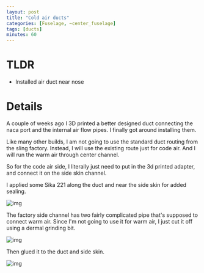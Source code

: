 ```yaml
---
layout: post
title: "Cold air ducts"
categories: [Fuselage, ~center_fuselage]
tags: [ducts]
minutes: 60
---
```


# TLDR

- Installed air duct near nose

# Details

A couple of weeks ago I 3D printed a better designed duct connecting the naca port and the internal air flow pipes. I finally got around installing them.

Like many other builds, I am not going to use the standard duct routing from the sling factory. Instead, I will use the existing route just for code air. And I will run the warm air through center channel.

So for the code air side, I literally just need to put in the 3d printed adapter, and connect it on the side skin channel.

I applied some Sika 221 along the duct and near the side skin for added sealing.

![img](https://lh3.googleusercontent.com/pw/AP1GczNgTfDg-TKc6M9ptQn6__Wyon6QQYvtNbBtXu-RNnbqpbei6tL_Dps3q7tQcI4weq4iF1p7un82ajwPqyFdvJ_GGUnofybZPQKhxefBLizw4L0Kt5M0PYO6VB07lcojuRhhSSmG31s1dJhcQ3BRC56UAw=w2224-h1674-s-no-gm?authuser=0)

The factory side channel has two fairly complicated pipe that's supposed to connect warm air. Since I'm not going to use it for warm air, I just cut it off using a dermal grinding bit.

![img](https://lh3.googleusercontent.com/pw/AP1GczP1IVoT1G5lVYm2UPxQCkskOkyrnfkMbuhYxGfBAtNTS974TSt105x0mAaykR-6s05rGxtaS2Uabxw2CXrXqzd1Z6oKbxI_o6cEaH842NPnAmphvar26B2AOE_fZJIryB4rzsTgpj6EKDcvU_d5_ofoCA=w2224-h1674-s-no-gm?authuser=0)

Then glued it to the duct and side skin.

![img](https://lh3.googleusercontent.com/pw/AP1GczMCvwjuO40iwyqlHjcdxKiDZKTrF9uRkdlksk-cfkhGYoB998N2IXKnyYlULDn4AmjUu7yVvNCC-ssYOHyIrlFB21qY0-MmO1iAwAF0ZgNsjsNx_FM8vAM7M0DMSuySudVxAbmNZRmFyuNIIlTtGsaghg=w2224-h1674-s-no-gm?authuser=0)
